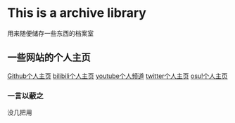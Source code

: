 # This is a archive library

用来随便储存一些东西的档案室

## 一些网站的个人主页
[Github个人主页](https://github.com/Yan233333)
[bilibili个人主页](https://space.bilibili.com/180325614)
[youtube个人频道](https://www.youtube.com/channel/UC6WLOHpwHXktPF2qKDOJTGw)
[twitter个人主页](https://twitter.com/Yan2336)
[osu!个人主页](https://osu.ppy.sh/users/20063834)

### 一言以蔽之

没几把用

